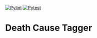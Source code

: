 [![Pylint](https://github.com/AddChew/DeathCauseTagger/actions/workflows/pylint.yml/badge.svg)](https://github.com/AddChew/DeathCauseTagger/actions/workflows/pylint.yml)
[![Pytest](https://github.com/AddChew/DeathCauseTagger/actions/workflows/pytest.yml/badge.svg)](https://github.com/AddChew/DeathCauseTagger/actions/workflows/pytest.yml)

# Death Cause Tagger